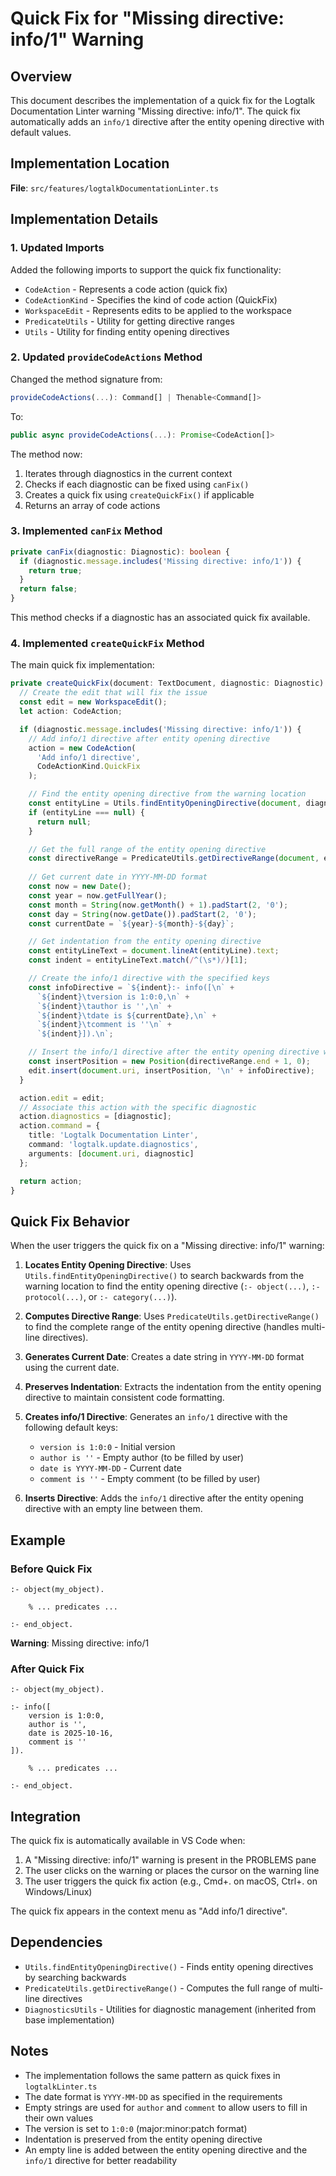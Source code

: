 # Quick Fix for "Missing directive: info/1" Warning

## Overview

This document describes the implementation of a quick fix for the Logtalk Documentation Linter warning "Missing directive: info/1". The quick fix automatically adds an `info/1` directive after the entity opening directive with default values.

## Implementation Location

**File**: `src/features/logtalkDocumentationLinter.ts`

## Implementation Details

### 1. Updated Imports

Added the following imports to support the quick fix functionality:
- `CodeAction` - Represents a code action (quick fix)
- `CodeActionKind` - Specifies the kind of code action (QuickFix)
- `WorkspaceEdit` - Represents edits to be applied to the workspace
- `PredicateUtils` - Utility for getting directive ranges
- `Utils` - Utility for finding entity opening directives

### 2. Updated `provideCodeActions` Method

Changed the method signature from:
```typescript
provideCodeActions(...): Command[] | Thenable<Command[]>
```

To:
```typescript
public async provideCodeActions(...): Promise<CodeAction[]>
```

The method now:
1. Iterates through diagnostics in the current context
2. Checks if each diagnostic can be fixed using `canFix()`
3. Creates a quick fix using `createQuickFix()` if applicable
4. Returns an array of code actions

### 3. Implemented `canFix` Method

```typescript
private canFix(diagnostic: Diagnostic): boolean {
  if (diagnostic.message.includes('Missing directive: info/1')) {
    return true;
  }
  return false;
}
```

This method checks if a diagnostic has an associated quick fix available.

### 4. Implemented `createQuickFix` Method

The main quick fix implementation:

```typescript
private createQuickFix(document: TextDocument, diagnostic: Diagnostic): CodeAction | null {
  // Create the edit that will fix the issue
  const edit = new WorkspaceEdit();
  let action: CodeAction;

  if (diagnostic.message.includes('Missing directive: info/1')) {
    // Add info/1 directive after entity opening directive
    action = new CodeAction(
      'Add info/1 directive',
      CodeActionKind.QuickFix
    );

    // Find the entity opening directive from the warning location
    const entityLine = Utils.findEntityOpeningDirective(document, diagnostic.range.start.line);
    if (entityLine === null) {
      return null;
    }

    // Get the full range of the entity opening directive
    const directiveRange = PredicateUtils.getDirectiveRange(document, entityLine);
    
    // Get current date in YYYY-MM-DD format
    const now = new Date();
    const year = now.getFullYear();
    const month = String(now.getMonth() + 1).padStart(2, '0');
    const day = String(now.getDate()).padStart(2, '0');
    const currentDate = `${year}-${month}-${day}`;

    // Get indentation from the entity opening directive
    const entityLineText = document.lineAt(entityLine).text;
    const indent = entityLineText.match(/^(\s*)/)[1];

    // Create the info/1 directive with the specified keys
    const infoDirective = `${indent}:- info([\n` +
      `${indent}\tversion is 1:0:0,\n` +
      `${indent}\tauthor is '',\n` +
      `${indent}\tdate is ${currentDate},\n` +
      `${indent}\tcomment is ''\n` +
      `${indent}]).\n`;

    // Insert the info/1 directive after the entity opening directive with an empty line
    const insertPosition = new Position(directiveRange.end + 1, 0);
    edit.insert(document.uri, insertPosition, '\n' + infoDirective);
  }

  action.edit = edit;
  // Associate this action with the specific diagnostic
  action.diagnostics = [diagnostic];
  action.command = {
    title: 'Logtalk Documentation Linter',
    command: 'logtalk.update.diagnostics',
    arguments: [document.uri, diagnostic]
  };

  return action;
}
```

## Quick Fix Behavior

When the user triggers the quick fix on a "Missing directive: info/1" warning:

1. **Locates Entity Opening Directive**: Uses `Utils.findEntityOpeningDirective()` to search backwards from the warning location to find the entity opening directive (`:- object(...)`, `:- protocol(...)`, or `:- category(...)`).

2. **Computes Directive Range**: Uses `PredicateUtils.getDirectiveRange()` to find the complete range of the entity opening directive (handles multi-line directives).

3. **Generates Current Date**: Creates a date string in `YYYY-MM-DD` format using the current date.

4. **Preserves Indentation**: Extracts the indentation from the entity opening directive to maintain consistent code formatting.

5. **Creates info/1 Directive**: Generates an `info/1` directive with the following default keys:
   - `version is 1:0:0` - Initial version
   - `author is ''` - Empty author (to be filled by user)
   - `date is YYYY-MM-DD` - Current date
   - `comment is ''` - Empty comment (to be filled by user)

6. **Inserts Directive**: Adds the `info/1` directive after the entity opening directive with an empty line between them.

## Example

### Before Quick Fix

```logtalk
:- object(my_object).

    % ... predicates ...

:- end_object.
```

**Warning**: Missing directive: info/1

### After Quick Fix

```logtalk
:- object(my_object).

:- info([
	version is 1:0:0,
	author is '',
	date is 2025-10-16,
	comment is ''
]).

    % ... predicates ...

:- end_object.
```

## Integration

The quick fix is automatically available in VS Code when:
1. A "Missing directive: info/1" warning is present in the PROBLEMS pane
2. The user clicks on the warning or places the cursor on the warning line
3. The user triggers the quick fix action (e.g., Cmd+. on macOS, Ctrl+. on Windows/Linux)

The quick fix appears in the context menu as "Add info/1 directive".

## Dependencies

- `Utils.findEntityOpeningDirective()` - Finds entity opening directives by searching backwards
- `PredicateUtils.getDirectiveRange()` - Computes the full range of multi-line directives
- `DiagnosticsUtils` - Utilities for diagnostic management (inherited from base implementation)

## Notes

- The implementation follows the same pattern as quick fixes in `logtalkLinter.ts`
- The date format is `YYYY-MM-DD` as specified in the requirements
- Empty strings are used for `author` and `comment` to allow users to fill in their own values
- The version is set to `1:0:0` (major:minor:patch format)
- Indentation is preserved from the entity opening directive
- An empty line is added between the entity opening directive and the `info/1` directive for better readability

